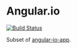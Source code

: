 # Angular.io
[![Build Status](https://travis-ci.org/willfarrell/angular-io.png?branch=master)](https://travis-ci.org/willfarrell/angular-io)

Subset of [angular-io-app](https://github.com/willfarrell/angular-io-app).
